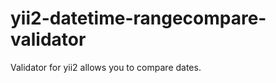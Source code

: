 yii2-datetime-rangecompare-validator
===============================
Validator for yii2 allows you to compare dates.



